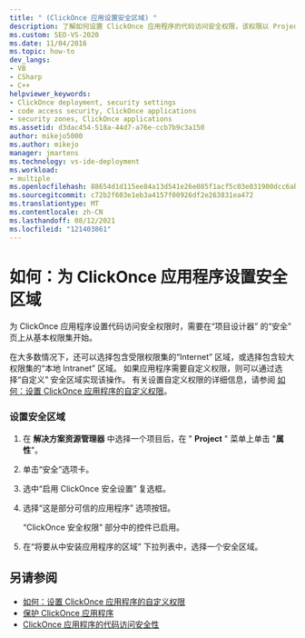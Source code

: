```yaml
---
title: " (ClickOnce 应用设置安全区域) "
description: 了解如何设置 ClickOnce 应用程序的代码访问安全权限，该权限以 Project 设计器中的基本权限集开头。
ms.custom: SEO-VS-2020
ms.date: 11/04/2016
ms.topic: how-to
dev_langs:
- VB
- CSharp
- C++
helpviewer_keywords:
- ClickOnce deployment, security settings
- code access security, ClickOnce applications
- security zones, ClickOnce applications
ms.assetid: d3dac454-518a-44d7-a76e-ccb7b9c3a150
author: mikejo5000
ms.author: mikejo
manager: jmartens
ms.technology: vs-ide-deployment
ms.workload:
- multiple
ms.openlocfilehash: 88654d1d115ee84a13d541e26e085f1acf5c03e031900dcc6ab12e67efcf0c7e
ms.sourcegitcommit: c72b2f603e1eb3a4157f00926df2e263831ea472
ms.translationtype: MT
ms.contentlocale: zh-CN
ms.lasthandoff: 08/12/2021
ms.locfileid: "121403861"
---
```

# <a name="how-to-set-a-security-zone-for-a-clickonce-application"></a>如何：为 ClickOnce 应用程序设置安全区域
为 ClickOnce 应用程序设置代码访问安全权限时，需要在“项目设计器”  的“安全” 页上从基本权限集开始。

 在大多数情况下，还可以选择包含受限权限集的“Internet”  区域，或选择包含较大权限集的“本地 Intranet”  区域。 如果应用程序需要自定义权限，则可以通过选择“自定义”  安全区域实现该操作。 有关设置自定义权限的详细信息，请参阅 [如何：设置 ClickOnce 应用程序的自定义权限](../deployment/how-to-set-custom-permissions-for-a-clickonce-application.md)。

### <a name="to-set-a-security-zone"></a>设置安全区域

1. 在 **解决方案资源管理器** 中选择一个项目后，在 " **Project** " 菜单上单击 "**属性**"。

2. 单击“安全”选项卡。 

3. 选中“启用 ClickOnce 安全设置”  复选框。

4. 选择“这是部分可信的应用程序”  选项按钮。

     “ClickOnce 安全权限”  部分中的控件已启用。

5. 在“将要从中安装应用程序的区域”  下拉列表中，选择一个安全区域。

## <a name="see-also"></a>另请参阅
- [如何：设置 ClickOnce 应用程序的自定义权限](../deployment/how-to-set-custom-permissions-for-a-clickonce-application.md)
- [保护 ClickOnce 应用程序](../deployment/securing-clickonce-applications.md)
- [ClickOnce 应用程序的代码访问安全性](../deployment/code-access-security-for-clickonce-applications.md)
